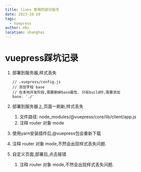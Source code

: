 ```yaml
---
title: liunx 常用的部分指令
date: 2023-10-20
tags: 
  - Vuepress
author: mbx
location: shanghai  
---
```


# vuepress踩坑记录



1. 部署到服务器,样式丢失

   ```
   // .vuepress/config.js
   // 添加字段 base
   // 在本地开发阶段,需要删掉base属性. 只有build时,需要添加
   base: './'
   ```

   

2. 部署到服务器上,页面一刷新,样式丢失

   1. 文件路径: node_modules/@vuepress/core/lib/client/app.js
   2. 注释 router 对象 mode

3.  使用yarn安装插件后,@vuepress包会重新下载

   1. 注释 router 对象 mode,不然会出现样式丢失问题.

4. 自定义页面,部署后,点击报错

   1. 注释 router 对象 mode,不然会出现样式丢失问题.